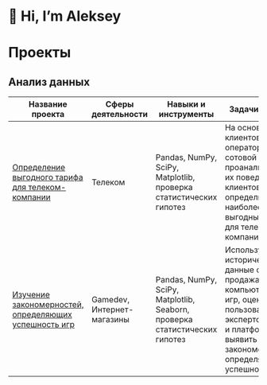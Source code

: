 # 👋 Hi, I’m Aleksey


<!---
- 👀 I’m interested in ...
- 🌱 I’m currently learning ...
- 💞️ I’m looking to collaborate on ...
- 📫 How to reach me ...

alien150684/alien150684 is a ✨ special ✨ repository because its `README.md` (this file) appears on your GitHub profile.
You can click the Preview link to take a look at your changes.
--->


# Проекты
## Анализ данных
| Название проекта | Сферы деятельности | Навыки и инструменты | Задачи проекта |
|---|---|---|---|
| [Определение выгодного тарифа для телеком-компании](https://github.com/alien150684/4_telecom_company_tariffs) | Телеком | Pandas, NumPy, SciPy, Matplotlib, проверка статистических гипотез | На основе данных клиентов оператора сотовой связи проанализировать их поведение клиентов и определить наиболее выгодный тариф для телеком-компании. |
| [Изучение закономерностей, определяющих успешность игр](https://github.com/alien150684/5_search_successful_games) | Gamedev, Интернет-магазины | Pandas, NumPy, SciPy, Matplotlib, Seaborn, проверка статистических гипотез | Используя исторические данные о продажах компьютерных игр, оценки пользователей и экспертов, жанры и платформы, выявить закономерности, определяющие успешность игры  |
